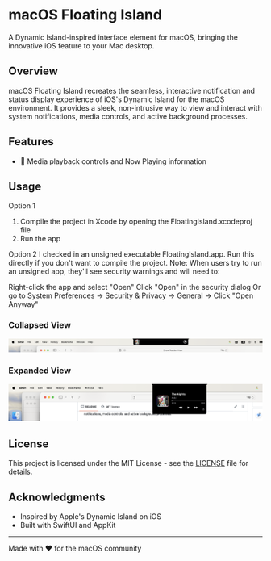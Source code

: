 # macOS Floating Island

A Dynamic Island-inspired interface element for macOS, bringing the innovative iOS feature to your Mac desktop.

## Overview

macOS Floating Island recreates the seamless, interactive notification and status display experience of iOS's Dynamic Island for the macOS environment. It provides a sleek, non-intrusive way to view and interact with system notifications, media controls, and active background processes.

## Features

- 🎵 Media playback controls and Now Playing information

## Usage
Option 1
1. Compile the project in Xcode by opening the FloatingIsland.xcodeproj file
2. Run the app

Option 2
I checked in an unsigned executable FloatingIsland.app. Run this directly if you don't want to compile the project.
Note: When users try to run an unsigned app, they'll see security warnings and will need to:

Right-click the app and select "Open"
Click "Open" in the security dialog
Or go to System Preferences → Security & Privacy → General → Click "Open Anyway"

### Collapsed View
![Collapsed View](screenshots/collapsed.png)
### Expanded View
![Expanded View](screenshots/expanded.png)

## License

This project is licensed under the MIT License - see the [LICENSE](LICENSE) file for details.

## Acknowledgments

- Inspired by Apple's Dynamic Island on iOS
- Built with SwiftUI and AppKit

---

Made with ❤️ for the macOS community